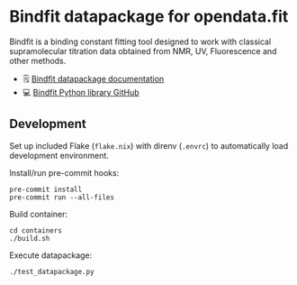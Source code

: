 # Bindfit datapackage for opendata.fit

Bindfit is a binding constant fitting tool designed to work with classical supramolecular titration data obtained from NMR, UV, Fluorescence and other methods.

* 🗒️ [Bindfit datapackage documentation](https://docs.opendata.fit/v/bindfit-datapackage/)
* 💻 [Bindfit Python library GitHub](https://github.com/opendatafit/bindfit)

## Development

Set up included Flake (`flake.nix`) with direnv (`.envrc`) to automatically load development environment.

Install/run pre-commit hooks:
```
pre-commit install
pre-commit run --all-files
```

Build container:
```
cd containers
./build.sh
```

Execute datapackage:
```
./test_datapackage.py
```
